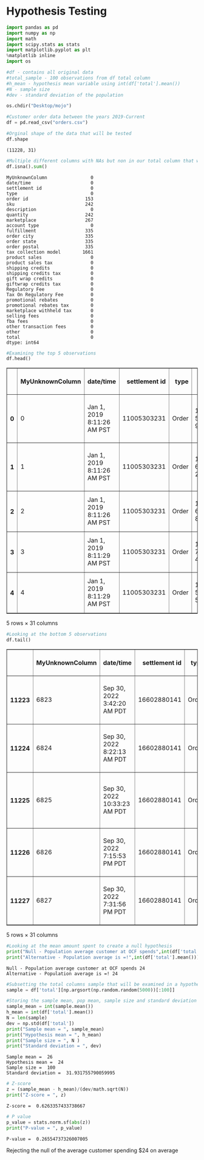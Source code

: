 # Hypothesis Testing


```python
import pandas as pd
import numpy as np 
import math 
import scipy.stats as stats 
import matplotlib.pyplot as plt
%matplotlib inline
import os
```


```python
#df - contains all original data 
#total_sample - 100 observations from df total column 
#h_mean - hypothesis mean variable using int(df['total'].mean())
#N - sample size 
#dev - standard deviation of the population 
```


```python
os.chdir("Desktop/mojo")
```


```python
#Customer order data between the years 2019-Current 
df = pd.read_csv("orders.csv")
```


```python
#Orginal shape of the data that will be tested 
df.shape
```




    (11228, 31)




```python
#Multiple different columns with NAs but non in our total column that would impact the analysis 
df.isna().sum()
```




    MyUnknownColumn                0
    date/time                      0
    settlement id                  0
    type                           0
    order id                     153
    sku                          242
    description                    0
    quantity                     242
    marketplace                  267
    account type                   0
    fulfillment                  335
    order city                   335
    order state                  335
    order postal                 335
    tax collection model        1661
    product sales                  0
    product sales tax              0
    shipping credits               0
    shipping credits tax           0
    gift wrap credits              0
    giftwrap credits tax           0
    Regulatory Fee                 0
    Tax On Regulatory Fee          0
    promotional rebates            0
    promotional rebates tax        0
    marketplace withheld tax       0
    selling fees                   0
    fba fees                       0
    other transaction fees         0
    other                          0
    total                          0
    dtype: int64




```python
#Examining the top 5 observations 
df.head()
```




<div>
<style scoped>
    .dataframe tbody tr th:only-of-type {
        vertical-align: middle;
    }

    .dataframe tbody tr th {
        vertical-align: top;
    }

    .dataframe thead th {
        text-align: right;
    }
</style>
<table border="1" class="dataframe">
  <thead>
    <tr style="text-align: right;">
      <th></th>
      <th>MyUnknownColumn</th>
      <th>date/time</th>
      <th>settlement id</th>
      <th>type</th>
      <th>order id</th>
      <th>sku</th>
      <th>description</th>
      <th>quantity</th>
      <th>marketplace</th>
      <th>account type</th>
      <th>...</th>
      <th>Regulatory Fee</th>
      <th>Tax On Regulatory Fee</th>
      <th>promotional rebates</th>
      <th>promotional rebates tax</th>
      <th>marketplace withheld tax</th>
      <th>selling fees</th>
      <th>fba fees</th>
      <th>other transaction fees</th>
      <th>other</th>
      <th>total</th>
    </tr>
  </thead>
  <tbody>
    <tr>
      <th>0</th>
      <td>0</td>
      <td>Jan 1, 2019 8:11:26 AM PST</td>
      <td>11005303231</td>
      <td>Order</td>
      <td>114-5086551-9187423</td>
      <td>MD-LPVW-5TS5</td>
      <td>Premium Copper Sulfate 99% Pure Powder 5lb. By...</td>
      <td>1.0</td>
      <td>amazon.com</td>
      <td>Standard Orders</td>
      <td>...</td>
      <td>0</td>
      <td>0</td>
      <td>0.0</td>
      <td>0</td>
      <td>0.0</td>
      <td>-2.92</td>
      <td>0.0</td>
      <td>0.0</td>
      <td>0.0</td>
      <td>16.57</td>
    </tr>
    <tr>
      <th>1</th>
      <td>1</td>
      <td>Jan 1, 2019 8:11:26 AM PST</td>
      <td>11005303231</td>
      <td>Order</td>
      <td>113-6825798-2657058</td>
      <td>7W-GLQ4-WIJ4</td>
      <td>Premium Alfalfa Pellets Animal Feed (Rabbits, ...</td>
      <td>1.0</td>
      <td>amazon.com</td>
      <td>Standard Orders</td>
      <td>...</td>
      <td>0</td>
      <td>0</td>
      <td>0.0</td>
      <td>0</td>
      <td>0.0</td>
      <td>-2.70</td>
      <td>0.0</td>
      <td>0.0</td>
      <td>0.0</td>
      <td>15.28</td>
    </tr>
    <tr>
      <th>2</th>
      <td>2</td>
      <td>Jan 1, 2019 8:11:26 AM PST</td>
      <td>11005303231</td>
      <td>Order</td>
      <td>113-6754176-8077821</td>
      <td>4X-B0MA-QO7J</td>
      <td>Premium Green Sand By Old Cobblers Farm 5lbs.</td>
      <td>1.0</td>
      <td>amazon.com</td>
      <td>Standard Orders</td>
      <td>...</td>
      <td>0</td>
      <td>0</td>
      <td>0.0</td>
      <td>0</td>
      <td>0.0</td>
      <td>-2.25</td>
      <td>0.0</td>
      <td>0.0</td>
      <td>0.0</td>
      <td>12.74</td>
    </tr>
    <tr>
      <th>3</th>
      <td>3</td>
      <td>Jan 1, 2019 8:11:29 AM PST</td>
      <td>11005303231</td>
      <td>Order</td>
      <td>112-7475081-4111461</td>
      <td>5L-SJVP-1RKD</td>
      <td>Premium Winter Rye Grass Seed by Old Cobblers ...</td>
      <td>2.0</td>
      <td>amazon.com</td>
      <td>Standard Orders</td>
      <td>...</td>
      <td>0</td>
      <td>0</td>
      <td>0.0</td>
      <td>0</td>
      <td>0.0</td>
      <td>-9.46</td>
      <td>0.0</td>
      <td>0.0</td>
      <td>0.0</td>
      <td>53.53</td>
    </tr>
    <tr>
      <th>4</th>
      <td>4</td>
      <td>Jan 1, 2019 8:11:29 AM PST</td>
      <td>11005303231</td>
      <td>Order</td>
      <td>114-5674036-5513855</td>
      <td>4X-B0MA-QO7J</td>
      <td>Premium Green Sand By Old Cobblers Farm 5lbs.</td>
      <td>1.0</td>
      <td>amazon.com</td>
      <td>Standard Orders</td>
      <td>...</td>
      <td>0</td>
      <td>0</td>
      <td>0.0</td>
      <td>0</td>
      <td>0.0</td>
      <td>-2.25</td>
      <td>0.0</td>
      <td>0.0</td>
      <td>0.0</td>
      <td>12.74</td>
    </tr>
  </tbody>
</table>
<p>5 rows × 31 columns</p>
</div>




```python
#Looking at the bottom 5 observations
df.tail()
```




<div>
<style scoped>
    .dataframe tbody tr th:only-of-type {
        vertical-align: middle;
    }

    .dataframe tbody tr th {
        vertical-align: top;
    }

    .dataframe thead th {
        text-align: right;
    }
</style>
<table border="1" class="dataframe">
  <thead>
    <tr style="text-align: right;">
      <th></th>
      <th>MyUnknownColumn</th>
      <th>date/time</th>
      <th>settlement id</th>
      <th>type</th>
      <th>order id</th>
      <th>sku</th>
      <th>description</th>
      <th>quantity</th>
      <th>marketplace</th>
      <th>account type</th>
      <th>...</th>
      <th>Regulatory Fee</th>
      <th>Tax On Regulatory Fee</th>
      <th>promotional rebates</th>
      <th>promotional rebates tax</th>
      <th>marketplace withheld tax</th>
      <th>selling fees</th>
      <th>fba fees</th>
      <th>other transaction fees</th>
      <th>other</th>
      <th>total</th>
    </tr>
  </thead>
  <tbody>
    <tr>
      <th>11223</th>
      <td>6823</td>
      <td>Sep 30, 2022 3:42:20 AM PDT</td>
      <td>16602880141</td>
      <td>Order</td>
      <td>113-3530057-7075450</td>
      <td>MG-LVLI-PC3K</td>
      <td>Premium Winter Rye Grass Seeds 10 lbs, Non-GMO...</td>
      <td>1.0</td>
      <td>amazon.com</td>
      <td>Standard Orders</td>
      <td>...</td>
      <td>0</td>
      <td>0</td>
      <td>0.0</td>
      <td>0</td>
      <td>-2.14</td>
      <td>-3.90</td>
      <td>0.00</td>
      <td>0.0</td>
      <td>0.0</td>
      <td>22.09</td>
    </tr>
    <tr>
      <th>11224</th>
      <td>6824</td>
      <td>Sep 30, 2022 8:22:13 AM PDT</td>
      <td>16602880141</td>
      <td>Order</td>
      <td>114-3328297-8061055</td>
      <td>CL-BC88-IS7F</td>
      <td>Premium Winter Rye Seeds 5 lbs, Non-GMO, Cover...</td>
      <td>1.0</td>
      <td>amazon.com</td>
      <td>Standard Orders</td>
      <td>...</td>
      <td>0</td>
      <td>0</td>
      <td>0.0</td>
      <td>0</td>
      <td>-1.14</td>
      <td>-2.85</td>
      <td>-7.38</td>
      <td>0.0</td>
      <td>0.0</td>
      <td>8.76</td>
    </tr>
    <tr>
      <th>11225</th>
      <td>6825</td>
      <td>Sep 30, 2022 10:33:23 AM PDT</td>
      <td>16602880141</td>
      <td>Order</td>
      <td>113-4014824-6102633</td>
      <td>SY-EDGB-9OV6</td>
      <td>Old Cobblers Farm Winter Rye Seeds Non-GMO, Co...</td>
      <td>1.0</td>
      <td>amazon.com</td>
      <td>Standard Orders</td>
      <td>...</td>
      <td>0</td>
      <td>0</td>
      <td>0.0</td>
      <td>0</td>
      <td>-1.62</td>
      <td>-4.05</td>
      <td>-8.96</td>
      <td>0.0</td>
      <td>0.0</td>
      <td>13.98</td>
    </tr>
    <tr>
      <th>11226</th>
      <td>6826</td>
      <td>Sep 30, 2022 7:15:53 PM PDT</td>
      <td>16602880141</td>
      <td>Order</td>
      <td>113-1000255-8863412</td>
      <td>CL-BC88-IS7F</td>
      <td>Premium Winter Rye Seeds 5 lbs, Non-GMO, Cover...</td>
      <td>1.0</td>
      <td>amazon.com</td>
      <td>Standard Orders</td>
      <td>...</td>
      <td>0</td>
      <td>0</td>
      <td>0.0</td>
      <td>0</td>
      <td>-1.14</td>
      <td>-2.85</td>
      <td>-7.38</td>
      <td>0.0</td>
      <td>0.0</td>
      <td>8.76</td>
    </tr>
    <tr>
      <th>11227</th>
      <td>6827</td>
      <td>Sep 30, 2022 7:31:56 PM PDT</td>
      <td>16602880141</td>
      <td>Order</td>
      <td>111-4036945-1867443</td>
      <td>GW-08IK-ZKDL</td>
      <td>Old Cobblers Farm Rock Phosphate Fertilizer Or...</td>
      <td>1.0</td>
      <td>amazon.com</td>
      <td>Standard Orders</td>
      <td>...</td>
      <td>0</td>
      <td>0</td>
      <td>0.0</td>
      <td>0</td>
      <td>-1.19</td>
      <td>-2.85</td>
      <td>-7.07</td>
      <td>0.0</td>
      <td>0.0</td>
      <td>9.07</td>
    </tr>
  </tbody>
</table>
<p>5 rows × 31 columns</p>
</div>




```python
#Looking at the mean amount spent to create a null hypothesis 
print("Null - Population average customer at OCF spends",int(df['total'].mean()))
print("Alternative - Population average is =!",int(df['total'].mean()))
```

    Null - Population average customer at OCF spends 24
    Alternative - Population average is =! 24



```python
#Subsetting the total columns sample that will be examined in a hypothesis testing using 100 rows of data 
sample = df['total'][np.argsort(np.random.random(5000))[:100]]
```


```python
#Storing the sample mean, pop mean, sample size and standard deviation 
sample_mean = int(sample.mean())
h_mean = int(df['total'].mean())
N = len(sample)
dev = np.std(df['total'])
print("Sample mean = ", sample_mean)
print("Hypothesis mean = ", h_mean)
print("Sample size = ", N )
print("Standard deviation = ", dev)
```

    Sample mean =  26
    Hypothesis mean =  24
    Sample size =  100
    Standard deviation =  31.931755790059995



```python
# Z-score 
z = (sample_mean - h_mean)/(dev/math.sqrt(N))
print("Z-score = ", z)
```

    Z-score =  0.6263357433738667



```python
# P value 
p_value = stats.norm.sf(abs(z))
print("P-value = ", p_value)
```

    P-value =  0.26554737326007005


Rejecting the null of the average customer spending $24 on average 


```python

```
